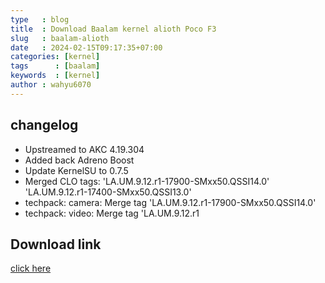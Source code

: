```yaml
---
type   : blog
title  : Download Baalam kernel alioth Poco F3
slug   : baalam-alioth
date   : 2024-02-15T09:17:35+07:00
categories: [kernel]
tags      : [baalam]
keywords  : [kernel]
author : wahyu6070
---
```


## changelog

- Upstreamed to AKC 4.19.304
- Added back Adreno Boost
- Update KernelSU to 0.7.5
- Merged  CLO tags:
'LA.UM.9.12.r1-17900-SMxx50.QSSI14.0'
'LA.UM.9.12.r1-17400-SMxx50.QSSI13.0'
- techpack: camera: Merge tag 'LA.UM.9.12.r1-17900-SMxx50.QSSI14.0'
- techpack: video: Merge tag 'LA.UM.9.12.r1

## Download link

[click here](https://www.pling.com/p/2023676/)
